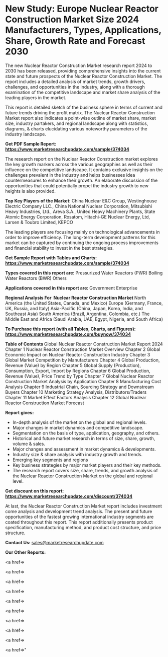# New Study: Europe Nuclear Reactor Construction Market Size 2024 Manufacturers, Types, Applications, Share, Growth Rate and Forecast 2030

The new Nuclear Reactor Construction Market research report 2024 to 2030 has been released, providing comprehensive insights into the current state and future prospects of the Nuclear Reactor Construction Market. The report includes a detailed analysis of market trends, growth drivers, challenges, and opportunities in the industry, along with a thorough examination of the competitive landscape and market share analysis of the leading players in the market.

This report is detailed sketch of the business sphere in terms of current and future trends driving the profit matrix. The Nuclear Reactor Construction Market report also indicates a point-wise outline of market share, market size, industry partakers, and regional landscape along with statistics, diagrams, &amp; charts elucidating various noteworthy parameters of the industry landscape.

<strong><b>Get PDF Sample Report: <a href=https://www.marketresearchupdate.com/sample/374034>https://www.marketresearchupdate.com/sample/374034</a></b></strong>

The research report on the Nuclear Reactor Construction market explores the key growth markers across the various geographies as well as their influence on the competitive landscape. It contains exclusive insights on the challenges prevalent in the industry and helps businesses idea countermeasures to enhance their growth. An elaborate discussion of the opportunities that could potentially propel the industry growth to new heights is also provided.

<strong><b>Top Key Players of the Market:
</b></strong>China Nuclear E&C Group, Westinghouse Electric Company LLC., China National Nuclear Corporation, Mitsubishi Heavy Industries, Ltd., Areva S.A., United Heavy Machinery Plants, State Atomic Energy Corporation, Rosatom, Hitachi-GE Nuclear Energy, Ltd, Larsen & Toubro Limited, KEPCO<strong><b>
</b></strong>

The leading players are focusing mainly on technological advancements in order to improve efficiency. The long-term development patterns for this market can be captured by continuing the ongoing process improvements and financial stability to invest in the best strategies.

<strong><b>Get Sample Report with Tables and Charts: <a href=https://www.marketresearchupdate.com/sample/374034>https://www.marketresearchupdate.com/sample/374034</a></b></strong>

<strong><b>Types covered in this report are:
</b></strong>Pressurized Water Reactors (PWR)
Boiling Water Reactors (BWR)
Others<strong><b>
</b></strong>

<strong><b>Applications covered in this report are:
</b></strong>Government
Enterprise<strong><b>
</b></strong>

<strong><b>Regional Analysis For  Nuclear Reactor Construction Market</b></strong><strong><b>
</b></strong>North America (the United States, Canada, and Mexico)
Europe (Germany, France, UK, Russia, and Italy)
Asia-Pacific (China, Japan, Korea, India, and Southeast Asia)
South America (Brazil, Argentina, Colombia, etc.)
The Middle East and Africa (Saudi Arabia, UAE, Egypt, Nigeria, and South Africa)

<strong><b>To Purchase this report (with all Tables, Charts, and Figures): <a href=https://www.marketresearchupdate.com/buynow/374034>https://www.marketresearchupdate.com/buynow/374034</a></b></strong>

<strong><b>Table of Contents</b></strong><strong><b>
</b></strong>Global Nuclear Reactor Construction Market Report 2024
Chapter 1 Nuclear Reactor Construction Market Overview
Chapter 2 Global Economic Impact on Nuclear Reactor Construction Industry
Chapter 3 Global Market Competition by Manufacturers
Chapter 4 Global Production, Revenue (Value) by Region
Chapter 5 Global Supply (Production), Consumption, Export, Import by Regions
Chapter 6 Global Production, Revenue (Value), Price Trend by Type
Chapter 7 Global Nuclear Reactor Construction Market Analysis by Application
Chapter 8 Manufacturing Cost Analysis
Chapter 9 Industrial Chain, Sourcing Strategy and Downstream Buyers
Chapter 10 Marketing Strategy Analysis, Distributors/Traders
Chapter 11 Market Effect Factors Analysis
Chapter 12 Global Nuclear Reactor Construction Market Forecast

<strong><b>Report gives:</b></strong>

- In-depth analysis of the market on the global and regional levels.
- Major changes in market dynamics and competitive landscape.
- Segmentation on the basis of type, application, geography, and others.
- Historical and future market research in terms of size, share, growth, volume &amp; sales.
- Major changes and assessment in market dynamics &amp; developments.
- Industry size &amp; share analysis with industry growth and trends.
- Emerging key segments and regions
- Key business strategies by major market players and their key methods.
- The research report covers size, share, trends, and growth analysis of the Nuclear Reactor Construction Market on the global and regional level.

<strong><b>Get discount on this report: <a href=https://www.marketresearchupdate.com/discount/374034>https://www.marketresearchupdate.com/discount/374034</a></b></strong>

At last, the Nuclear Reactor Construction Market report includes investment come analysis and development trend analysis. The present and future opportunities of the fastest growing international industry segments are coated throughout this report. This report additionally presents product specification, manufacturing method, and product cost structure, and price structure.

<strong><b>Contact Us:
</b></strong>sales@marketresearchupdate.com

<strong>Our Other Reports:</strong>

<a href=></a>

<a href=></a>

<a href=></a>

<a href=></a>

<a href=></a>

<a href=></a>

<a href=></a>

<a href=></a>

<a href=></a>

<a href=></a>"
